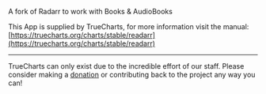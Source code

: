 A fork of Radarr to work with Books & AudioBooks

This App is supplied by TrueCharts, for more information visit the manual: [https://truecharts.org/charts/stable/readarr](https://truecharts.org/charts/stable/readarr)

---

TrueCharts can only exist due to the incredible effort of our staff.
Please consider making a [donation](https://truecharts.org/about/sponsor) or contributing back to the project any way you can!
